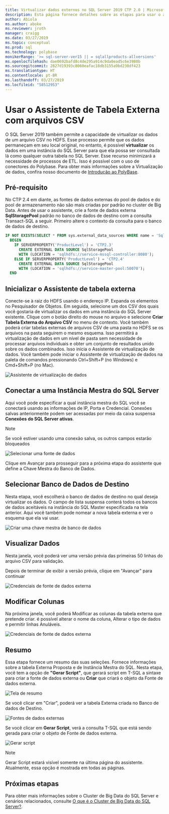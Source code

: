 ```yaml
---
title: Virtualizar dados externos no SQL Server 2019 CTP 2.0 | Microsoft Docs
description: Esta página fornece detalhes sobre as etapas para usar o assistente criar tabela externa para um arquivo CSV
author: Abiola
ms.author: aboke
ms.reviewer: jroth
manager: craigg
ms.date: 03/27/2019
ms.topic: conceptual
ms.prod: sql
ms.technology: polybase
monikerRange: '>= sql-server-ver15 || = sqlallproducts-allversions'
ms.openlocfilehash: dae0692bafd8c4de295a914c9da0ead5c6e3980b
ms.sourcegitcommit: 2827d19393c8060eafac18db3155a9bd230df423
ms.translationtype: HT
ms.contentlocale: pt-BR
ms.lasthandoff: 03/27/2019
ms.locfileid: "58512953"
---
```

# <a name="use-the-external-table-wizard-with-csv-files"></a>Usar o Assistente de Tabela Externa com arquivos CSV

O SQL Server 2019 também permite a capacidade de virtualizar os dados de um arquivo CSV no HDFS.  Esse processo permite que os dados permaneçam em seu local original, no entanto, é possível **virtualizar** os dados em uma instância do SQL Server para que ela possa ser consultada lá como qualquer outra tabela no SQL Server. Esse recurso minimizará a necessidade de processos de ETL. Isso é possível com o uso de conectores do Polybase. Para obter mais informações sobre a Virtualização de dados, confira nosso documento de [Introdução ao PolyBase](polybase-guide.md).

## <a name="prerequisite"></a>Pré-requisito

No CTP 2.4 em diante, as fontes de dados externas do pool de dados e do pool de armazenamento não são mais criadas por padrão no cluster de Big Data. Antes de usar o assistente, crie a fonte de dados externa **SqlStoragePool** padrão no banco de dados de destino com a consulta Transact-SQL a seguir. Primeiro altere o contexto da consulta para o banco de dados de destino.

```sql
IF NOT EXISTS(SELECT * FROM sys.external_data_sources WHERE name = 'SqlStoragePool')
  BEGIN
    IF SERVERPROPERTY('ProductLevel') = 'CTP2.3'
      CREATE EXTERNAL DATA SOURCE SqlStoragePool
      WITH (LOCATION = 'sqlhdfs://service-mssql-controller:8080');
    ELSE IF SERVERPROPERTY('ProductLevel') = 'CTP2.4'
      CREATE EXTERNAL DATA SOURCE SqlStoragePool
      WITH (LOCATION = 'sqlhdfs://service-master-pool:50070');
  END
```

## <a name="launch-the-external-table-wizard"></a>Inicializar o Assistente de tabela externa

Conecte-se à raiz do HDFS usando o endereço IP. Expanda os elementos no Pesquisador de Objetos. Em seguida, selecione um dos CSV dos quais você gostaria de virtualizar os dados em uma instância do SQL Server existente. Clique com o botão direito do mouse no arquivo e selecione **Criar Tabela Externa do Arquivo CSV** no menu de contexto. Você também poderá criar tabelas externas de arquivos CSV de uma pasta no HDFS se os arquivos na pasta seguirem o mesmo esquema. Isso permitirá a virtualização de dados em um nível de pasta sem necessidade de processar arquivos individuais e obter um conjunto de resultados unido sobre os dados combinados. Isso inicia o Assistente de virtualização de dados. Você também pode iniciar o Assistente de virtualização de dados na paleta de comandos pressionando Ctrl+Shift+P (no Windows) e Cmd+Shift+P (no Mac).

![Assistente de virtualização de dados](media/data-virtualization/csv-virtualize-data-wizard.png)

## <a name="connect-to-a-sql-server-master-instance"></a>Conectar a uma Instância Mestra do SQL Server

Aqui você pode especificar a qual instância mestra do SQL você se conectará usando as informações de IP, Porta e Credencial. Conexões salvas anteriormente podem ser acessadas por meio da caixa suspensa **Conexões do SQL Server ativas**. 
> [!NOTE]
>Se você estiver usando uma conexão salva, os outros campos estarão bloqueados


![Selecionar uma fonte de dados](media/data-virtualization/csv-connect-to-master.png)

Clique em Avançar para prosseguir para a próxima etapa do assistente que define a Chave Mestra do Banco de Dados.

## <a name="select-destination-database"></a>Selecionar Banco de Dados de Destino

Nesta etapa, você escolherá o banco de dados de destino no qual deseja virtualizar os dados. O campo de lista suspensa conterá todos os bancos de dados aceitáveis na instância do SQL Master especificada na tela anterior. Aqui você também pode nomear a nova tabela externa e ver o esquema que ela vai usar.

![Criar uma chave mestra de banco de dados](media/data-virtualization/csv-select-destination.png)


## <a name="preview-data"></a>Visualizar Dados

Nesta janela, você poderá ver uma versão prévia das primeiras 50 linhas do arquivo CSV para validação.

Depois de terminar de exibir a versão prévia, clique em "Avançar" para continuar

![Credenciais de fonte de dados externa](media/data-virtualization/csv-preview-data.png)

## <a name="modify-columns"></a>Modificar Colunas

Na próxima janela, você poderá Modificar as colunas da tabela externa que pretende criar. é possível alterar o nome da coluna, Alterar o tipo de dados e permitir linhas Anuláveis. 

![Credenciais de fonte de dados externa](media/data-virtualization/csv-modify-columns.png)


## <a name="summary"></a>Resumo

Essa etapa fornece um resumo das suas seleções. Fornece informações sobre a tabela Externa Proposta e de Instância Mestra do SQL. Nesta etapa, você tem a opção de **"Gerar Script"**, que gerará script em T-SQL a sintaxe para criar a fonte de dados externa ou **Criar** que criará o objeto da Fonte de dados externa.

![Tela de resumo](media/data-virtualization/csv-virtualize-data-summary.png)

Se você clicar em "Criar", poderá ver a tabela Externa criada no Banco de dados de Destino.

![Fontes de dados externas](media/data-virtualization/csv-external-data-sources.png)

Se você clicar em **Gerar Script**, verá a consulta T-SQL que está sendo gerada para criar o objeto de Fonte de dados externa.

![Gerar script](media/data-virtualization/csv-generated-script.png)

> [!NOTE]
> Gerar Script estará visível somente na última página do assistente. Atualmente, essa opção é mostrada em todas as páginas.

## <a name="next-steps"></a>Próximas etapas

Para obter mais informações sobre o Cluster de Big Data do SQL Server e cenários relacionados, consulte [O que é o Cluster de Big Data do SQL Server?](../../big-data-cluster/big-data-cluster-overview.md).
